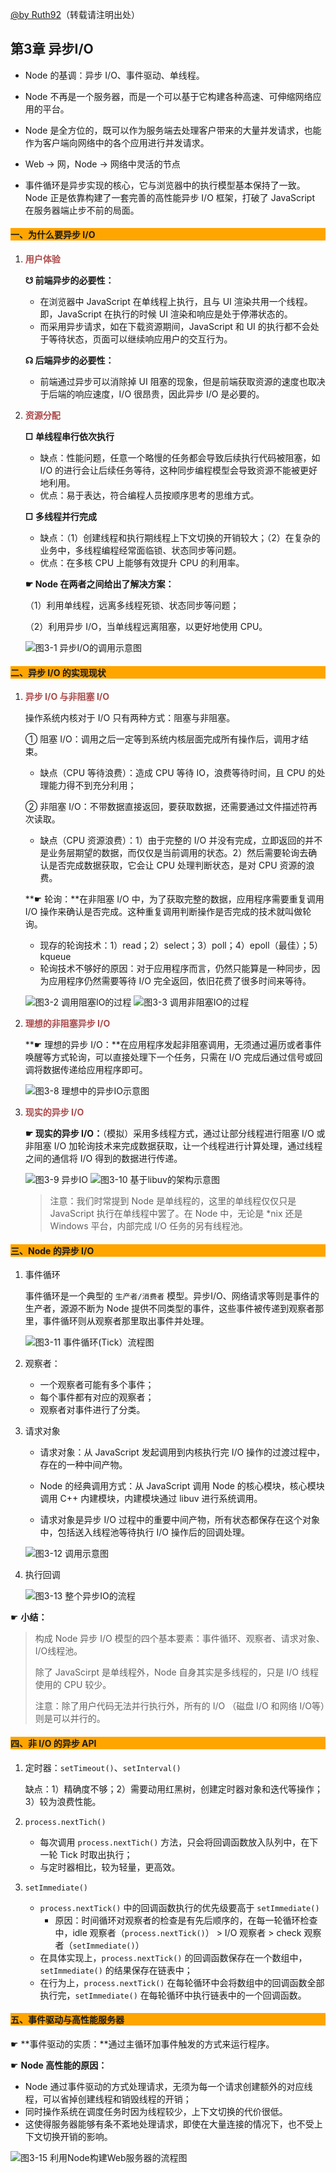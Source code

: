 [@by Ruth92](http://www.cnblogs.com/Ruth92/)（转载请注明出处）

## 第3章 异步I/O

- Node 的基调：异步 I/O、事件驱动、单线程。

- Node 不再是一个服务器，而是一个可以基于它构建各种高速、可伸缩网络应用的平台。

- Node 是全方位的，既可以作为服务端去处理客户带来的大量并发请求，也能作为客户端向网络中的各个应用进行并发请求。

- Web → 网，Node → 网络中灵活的节点

- 事件循环是异步实现的核心，它与浏览器中的执行模型基本保持了一致。Node 正是依靠构建了一套完善的高性能异步 I/O 框架，打破了 JavaScript 在服务器端止步不前的局面。

#### <p style="background:orange;">一、为什么要异步 I/O</p>

1. <span style="color:#ac4a4a">**用户体验**</span>

	**☋ 前端异步的必要性：**

	- 在浏览器中 JavaScript 在单线程上执行，且与 UI 渲染共用一个线程。即，JavaScript 在执行的时候 UI 渲染和响应是处于停滞状态的。
	- 而采用异步请求，如在下载资源期间，JavaScript 和 UI 的执行都不会处于等待状态，页面可以继续响应用户的交互行为。

	**☊ 后端异步的必要性：**

	- 前端通过异步可以消除掉 UI 阻塞的现象，但是前端获取资源的速度也取决于后端的响应速度，I/O 很昂贵，因此异步 I/O 是必要的。

2. <span style="color:#ac4a4a">**资源分配**</span>

	**□ 单线程串行依次执行**

	- 缺点：性能问题，任意一个略慢的任务都会导致后续执行代码被阻塞，如 I/O 的进行会让后续任务等待，这种同步编程模型会导致资源不能被更好地利用。
	- 优点：易于表达，符合编程人员按顺序思考的思维方式。

	**□ 多线程并行完成**

	- 缺点：（1）创建线程和执行期线程上下文切换的开销较大；（2）在复杂的业务中，多线程编程经常面临锁、状态同步等问题。
	- 优点：在多核 CPU 上能够有效提升 CPU 的利用率。

	**☛ Node 在两者之间给出了解决方案：**

	（1）利用单线程，远离多线程死锁、状态同步等问题；

	（2）利用异步 I/O，当单线程远离阻塞，以更好地使用 CPU。

	![图3-1 异步I/O的调用示意图]()

#### <p style="background:orange;">二、异步 I/O 的实现现状</p>

1. <span style="color:#ac4a4a">**异步 I/O 与非阻塞 I/O**</span>

	操作系统内核对于 I/O 只有两种方式：阻塞与非阻塞。

	① 阻塞 I/O：调用之后一定等到系统内核层面完成所有操作后，调用才结束。
	- 缺点（CPU 等待浪费）：造成 CPU 等待 IO，浪费等待时间，且 CPU 的处理能力得不到充分利用；
		
	② 非阻塞 I/O：不带数据直接返回，要获取数据，还需要通过文件描述符再次读取。
	- 缺点（CPU 资源浪费）：1）由于完整的 I/O 并没有完成，立即返回的并不是业务层期望的数据，而仅仅是当前调用的状态。2）然后需要轮询去确认是否完成数据获取，它会让 CPU 处理判断状态，是对 CPU 资源的浪费。

	**☛ 轮询：**在非阻塞 I/O 中，为了获取完整的数据，应用程序需要重复调用 I/O 操作来确认是否完成。这种重复调用判断操作是否完成的技术就叫做轮询。

	- 现存的轮询技术：1）read；2）select；3）poll；4）epoll（最佳）；5）kqueue
	- 轮询技术不够好的原因：对于应用程序而言，仍然只能算是一种同步，因为应用程序仍然需要等待 I/O 完全返回，依旧花费了很多时间来等待。

	![图3-2 调用阻塞IO的过程]()  ![图3-3 调用非阻塞IO的过程]()

2. <span style="color:#ac4a4a">**理想的非阻塞异步 I/O**</span>
	
	**☛ 理想的异步 I/O：**在应用程序发起非阻塞调用，无须通过遍历或者事件唤醒等方式轮询，可以直接处理下一个任务，只需在 I/O 完成后通过信号或回调将数据传递给应用程序即可。

	![图3-8 理想中的异步IO示意图]()

3. <span style="color:#ac4a4a">**现实的异步 I/O**</span>

	**☛ 现实的异步 I/O：**（模拟）采用多线程方式，通过让部分线程进行阻塞 I/O 或非阻塞 I/O 加轮询技术来完成数据获取，让一个线程进行计算处理，通过线程之间的通信将 I/O 得到的数据进行传递。

	![图3-9 异步IO]() ![图3-10 基于libuv的架构示意图]()
	
	> 注意：我们时常提到 Node 是单线程的，这里的单线程仅仅只是 JavaScript 执行在单线程中罢了。在 Node 中，无论是 *nix 还是 Windows 平台，内部完成 I/O 任务的另有线程池。
	
#### <p style="background:orange;">三、Node 的异步 I/O</p>

1. 事件循环
	
	事件循环是一个典型的 `生产者/消费者` 模型。异步I/O、网络请求等则是事件的生产者，源源不断为 Node 提供不同类型的事件，这些事件被传递到观察者那里，事件循环则从观察者那里取出事件并处理。

	![图3-11 事件循环(Tick）流程图]()
	
2. 观察者：
	- 一个观察者可能有多个事件；
	- 每个事件都有对应的观察者；
	- 观察者对事件进行了分类。
3. 请求对象

	- 请求对象：从 JavaScript 发起调用到内核执行完 I/O 操作的过渡过程中，存在的一种中间产物。

	- Node 的经典调用方式：从 JavaScript 调用 Node 的核心模块，核心模块调用 C++ 内建模块，内建模块通过 libuv 进行系统调用。

	- 请求对象是异步 I/O 过程中的重要中间产物，所有状态都保存在这个对象中，包括送入线程池等待执行 I/O 操作后的回调处理。

	![图3-12 调用示意图]()

4. 执行回调

	![图3-13 整个异步IO的流程]()

☛ **小结：**
> 构成 Node 异步 I/O 模型的四个基本要素：事件循环、观察者、请求对象、I/O线程池。
> 
> 除了 JavaScirpt 是单线程外，Node 自身其实是多线程的，只是 I/O 线程使用的 CPU 较少。
> 
> 注意：除了用户代码无法并行执行外，所有的 I/O （磁盘 I/O 和网络 I/O等）则是可以并行的。

#### <p style="background:orange;">四、非 I/O 的异步 API</p>

1. 定时器：`setTimeout()`、`setInterval()`

	缺点：1）精确度不够；2）需要动用红黑树，创建定时器对象和迭代等操作；3）较为浪费性能。

2. `process.nextTich()`

	- 每次调用 `process.nextTich()` 方法，只会将回调函数放入队列中，在下一轮 Tick 时取出执行；
	- 与定时器相比，较为轻量，更高效。

3. `setImmediate()`

	- `process.nextTick()` 中的回调函数执行的优先级要高于 `setImmediate()`
		- 原因：时间循环对观察者的检查是有先后顺序的，在每一轮循环检查中，idle 观察者（`process.nextTick()`） >  I/O 观察者 > check 观察者（`setImmediate()`）
	- 在具体实现上，`process.nextTick()` 的回调函数保存在一个数组中，`setImmediate()` 的结果保存在链表中；
	- 在行为上，`process.nextTick()` 在每轮循环中会将数组中的回调函数全部执行完，`setImmediate()` 在每轮循环中执行链表中的一个回调函数。

#### <p style="background:orange;">五、事件驱动与高性能服务器</p>

☛ **事件驱动的实质：**通过主循环加事件触发的方式来运行程序。

☛ **Node 高性能的原因：**

- Node 通过事件驱动的方式处理请求，无须为每一个请求创建额外的对应线程，可以省掉创建线程和销毁线程的开销；
- 同时操作系统在调度任务时因为线程较少，上下文切换的代价很低。
- 这使得服务器能够有条不紊地处理请求，即使在大量连接的情况下，也不受上下文切换开销的影响。

![图3-15 利用Node构建Web服务器的流程图]()
